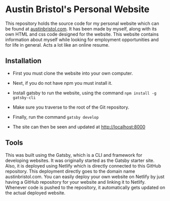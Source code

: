 # Austin Bristol's Personal Website

This repository holds the source code for my personal website which can be found
at [austinbristol.com](https://www.austinbristol.com/). It has been made by myself, along
with its own HTML and css code designed for the website. This website contains
information about myself while looking for employment opportunities and for life
in general. Acts a lot like an online resume.

## Installation

* First you must clone the website into your own computer.

* Next, if you do not have npm you must install it.

* Install gatsby to run the website, using the command `npm install -g gatsby-cli`

* Make sure you traverse to the root of the Git repository.

* Finally, run the command `gatsby develop`

* The site can then be seen and updated at [http://localhost:8000](http://localhost:8000)

## Tools

This was built using the Gatsby, which is a CLI and framework for developing
websites. It was originally started as the Gatsby starter site. Also, it is
deployed using Netlify which is directly connected to this GitHub repository.
This deployment directly goes to the domain name austinbristol.com. You can
easily deploy your own website on Netlify by just having a GitHub repository for
your website and linking it to Netlify. Whenever code is pushed to the
repository, it automatically gets updated on the actual deployed website.
